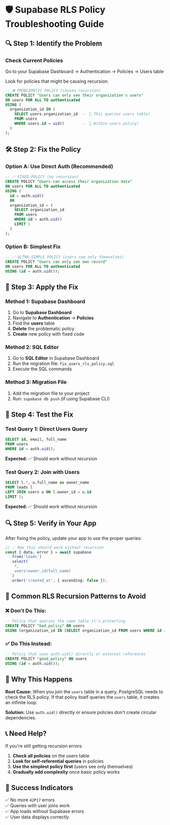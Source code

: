 # 🛡️ Supabase RLS Policy Troubleshooting Guide

## 🔍 **Step 1: Identify the Problem**

### **Check Current Policies**
Go to your Supabase Dashboard → Authentication → Policies → Users table

Look for policies that might be causing recursion:
```sql
-- ❌ PROBLEMATIC POLICY (causes recursion)
CREATE POLICY "Users can only see their organization's users" 
ON users FOR ALL TO authenticated 
USING (
  organization_id IN (
    SELECT users.organization_id  -- 🚨 This queries users table!
    FROM users 
    WHERE users.id = uid()        -- 🚨 Within users policy!
  )
);
```

## 🛠️ **Step 2: Fix the Policy**

### **Option A: Use Direct Auth (Recommended)**
```sql
-- ✅ FIXED POLICY (no recursion)
CREATE POLICY "Users can access their organization data"
ON users FOR ALL TO authenticated 
USING (
  id = auth.uid() 
  OR 
  organization_id = (
    SELECT organization_id 
    FROM users 
    WHERE id = auth.uid()
    LIMIT 1
  )
);
```

### **Option B: Simplest Fix**
```sql
-- ✅ ULTRA-SIMPLE POLICY (users see only themselves)
CREATE POLICY "Users can only see own record"
ON users FOR ALL TO authenticated 
USING (id = auth.uid());
```

## 🎯 **Step 3: Apply the Fix**

### **Method 1: Supabase Dashboard**
1. Go to **Supabase Dashboard**
2. Navigate to **Authentication** → **Policies**
3. Find the **users** table
4. **Delete** the problematic policy
5. **Create** new policy with fixed code

### **Method 2: SQL Editor**
1. Go to **SQL Editor** in Supabase Dashboard
2. Run the migration file: `fix_users_rls_policy.sql`
3. Execute the SQL commands

### **Method 3: Migration File**
1. Add the migration file to your project
2. Run: `supabase db push` (if using Supabase CLI)

## 🧪 **Step 4: Test the Fix**

### **Test Query 1: Direct Users Query**
```sql
SELECT id, email, full_name 
FROM users 
WHERE id = auth.uid();
```
**Expected:** ✅ Should work without recursion

### **Test Query 2: Join with Users**
```sql
SELECT l.*, u.full_name as owner_name
FROM leads l
LEFT JOIN users u ON l.owner_id = u.id
LIMIT 5;
```
**Expected:** ✅ Should work without recursion

## 🔍 **Step 5: Verify in Your App**

After fixing the policy, update your app to use the proper queries:

```typescript
// ✅ Now this should work without recursion
const { data, error } = await supabase
  .from('leads')
  .select(`
    *,
    users!owner_id(full_name)
  `)
  .order('created_at', { ascending: false });
```

## 🚨 **Common RLS Recursion Patterns to Avoid**

### **❌ Don't Do This:**
```sql
-- Policy that queries the same table it's protecting
CREATE POLICY "bad_policy" ON users 
USING (organization_id IN (SELECT organization_id FROM users WHERE id = uid()));
```

### **✅ Do This Instead:**
```sql
-- Policy that uses auth.uid() directly or external references
CREATE POLICY "good_policy" ON users 
USING (id = auth.uid());
```

## 🎯 **Why This Happens**

**Root Cause:** When you join the `users` table in a query, PostgreSQL needs to check the RLS policy. If that policy itself queries the `users` table, it creates an infinite loop.

**Solution:** Use `auth.uid()` directly or ensure policies don't create circular dependencies.

## 📞 **Need Help?**

If you're still getting recursion errors:

1. **Check all policies** on the users table
2. **Look for self-referential queries** in policies
3. **Use the simplest policy first** (users see only themselves)
4. **Gradually add complexity** once basic policy works

## 🎉 **Success Indicators**

✅ No more `42P17` errors  
✅ Queries with user joins work  
✅ App loads without Supabase errors  
✅ User data displays correctly